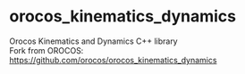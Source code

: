# orocos_kinematics_dynamics
Orocos Kinematics and Dynamics C++ library <br/>
Fork from OROCOS: https://github.com/orocos/orocos_kinematics_dynamics
